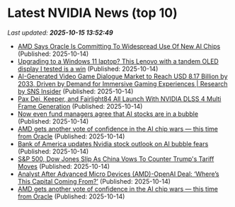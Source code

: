 # Latest NVIDIA News (top 10)
_Last updated: **2025-10-15 13:52:49**_

- [AMD Says Oracle Is Committing To Widespread Use Of New AI Chips](https://www.ndtvprofit.com/technology/amd-says-oracle-is-committing-to-widespread-use-of-new-ai-chips) (Published: 2025-10-14)
- [Upgrading to a Windows 11 laptop? This Lenovo with a tandem OLED display I tested is a win](https://www.zdnet.com/article/upgrading-to-a-windows-11-laptop-this-lenovo-with-a-tandem-oled-display-i-tested-is-a-win/) (Published: 2025-10-14)
- [AI-Generated Video Game Dialogue Market to Reach USD 8.17 Billion by 2033, Driven by Demand for Immersive Gaming Experiences | Research by SNS Insider](https://www.globenewswire.com/news-release/2025/10/14/3166365/0/en/AI-Generated-Video-Game-Dialogue-Market-to-Reach-USD-8-17-Billion-by-2033-Driven-by-Demand-for-Immersive-Gaming-Experiences-Research-by-SNS-Insider.html) (Published: 2025-10-14)
- [Pax Dei, Keeper, and Fairlight84 All Launch With NVIDIA DLSS 4 Multi Frame Generation](https://wccftech.com/nvidia-dlss-4-multi-frame-generation-pax-dei-keeper-fairlight84/) (Published: 2025-10-14)
- [Now even fund managers agree that AI stocks are in a bubble](https://qz.com/fund-managers-survey-finds-ai-stocks-bubble-bank-of-america) (Published: 2025-10-14)
- [AMD gets another vote of confidence in the AI chip wars — this time from Oracle](https://biztoc.com/x/257015df812d8ca9) (Published: 2025-10-14)
- [Bank of America updates Nvidia stock outlook on AI bubble fears](https://biztoc.com/x/78c15ecccf9b4d0c) (Published: 2025-10-14)
- [S&P 500, Dow Jones Slip As China Vows To Counter Trump's Tariff Moves](https://www.ndtvprofit.com/markets/us-stock-market-today-sp-500-dow-jones-slip-as-china-vows-to-counter-trumps-tariff-moves) (Published: 2025-10-14)
- [Analyst After Advanced Micro Devices (AMD)-OpenAI Deal: ‘Where’s This Capital Coming From?’](https://finance.yahoo.com/news/analyst-advanced-micro-devices-amd-133641482.html) (Published: 2025-10-14)
- [AMD gets another vote of confidence in the AI chip wars — this time from Oracle](https://www.businessinsider.com/amd-oracle-deal-ai-chip-wars-gpus-nvidia-openai-2025-10) (Published: 2025-10-14)
